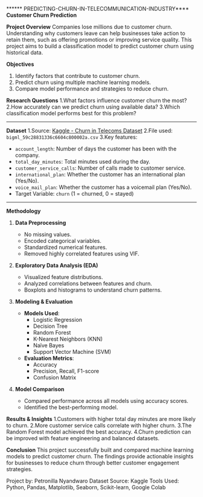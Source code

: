 ****** PREDICTING-CHURN-IN-TELECOMMUNICATION-INDUSTRY****
**Customer Churn Prediction**

**Project Overview**
Companies lose millions due to customer churn. Understanding why customers leave can help businesses take action to retain them, such as offering promotions or improving service quality. This project aims to build a classification model to predict customer churn using historical data.

 **Objectives**
1. Identify factors that contribute to customer churn.
2. Predict churn using multiple machine learning models.
3. Compare model performance and strategies to reduce churn.

**Research Questions**
1.What factors influence customer churn the most?
2.How accurately can we predict churn using available data?
3.Which classification model performs best for this problem?

---

 **Dataset**
1.Source: [Kaggle - Churn in Telecoms Dataset](https://www.kaggle.com/datasets/becksddf/churn-in-telecoms-dataset)
2.File used: `bigml_59c28831336c6604c800002a.csv`
3.Key features:
  - `account_length`: Number of days the customer has been with the company.
  - `total_day_minutes`: Total minutes used during the day.
  - `customer_service_calls`: Number of calls made to customer service.
  - `international_plan`: Whether the customer has an international plan (Yes/No).
  - `voice_mail_plan`: Whether the customer has a voicemail plan (Yes/No).
  - Target Variable: `churn` (1 = churned, 0 = stayed)

---

**Methodology**
1. **Data Preprocessing**
   - No missing values.
   - Encoded categorical variables.
   - Standardized numerical features.
   - Removed highly correlated features using VIF.

2. **Exploratory Data Analysis (EDA)**
   - Visualized feature distributions.
   - Analyzed correlations between features and churn.
   - Boxplots and histograms to understand churn patterns.

3. **Modeling & Evaluation**
   - **Models Used**:
     - Logistic Regression
     - Decision Tree
     - Random Forest
     - K-Nearest Neighbors (KNN)
     - Naïve Bayes
     - Support Vector Machine (SVM)
   - **Evaluation Metrics**:
     - Accuracy
     - Precision, Recall, F1-score
     - Confusion Matrix

4. **Model Comparison**
   - Compared performance across all models using accuracy scores.
   - Identified the best-performing model.
  
   
**Results & Insights**
1.Customers with higher total day minutes are more likely to churn.
2.More customer service calls correlate with higher churn.
3.The Random Forest model achieved the best accuracy.
4.Churn prediction can be improved with feature engineering and balanced datasets.

**Conclusion**
This project successfully built and compared machine learning models to predict customer churn. The findings provide actionable insights for businesses to reduce churn through better customer engagement strategies.

Project by: Petronilla Nyandwaro
Dataset Source: Kaggle
Tools Used: Python, Pandas, Matplotlib, Seaborn, Scikit-learn, Google Colab

